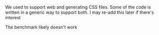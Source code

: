 We used to support web and generating CSS files. Some of the code is written in a generic way to support both. I may re-add this later if there's interest

The benchmark likely doesn't work

